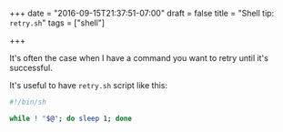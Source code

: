 +++
date = "2016-09-15T21:37:51-07:00"
draft = false
title =  "Shell tip: `retry.sh`"
tags = ["shell"]

+++

It's often the case when I have a command you want to retry until it's successful.

It's useful to have `retry.sh` script like this:

``` bash
#!/bin/sh

while ! "$@"; do sleep 1; done
```
